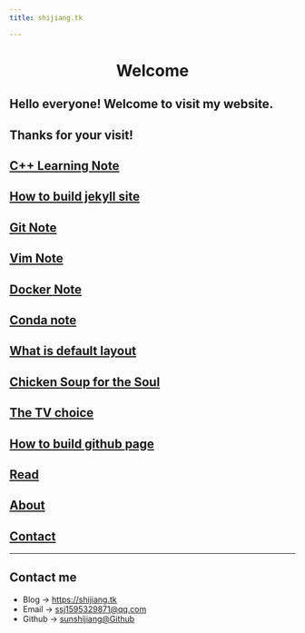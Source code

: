 ```yaml
---
title: shijiang.tk

---
```


# <center> Welcome 
## Hello everyone! Welcome to visit my website. 
## Thanks for your visit!

## [C++ Learning Note](/post/2022-08-04-cpp-learn-note.md)

## [How to build jekyll site](/post/2022-07-28-how-to-build-jekyll.md)
  
## [Git Note](/post/2022-08-04-gitnote.md)

## [Vim Note](/post/2022-08-09-vim-note.md)
  
## [Docker Note](/post/2022-08-10-docker-note.md)

## [Conda note](/post/2022-07-29-conda-note.md)
  
## [What is default layout](/post/2022-08-01-what-is-cayman-default.md)
  
## [Chicken Soup for the Soul](/post/2022-08-01-chicken-soup-for-the-soul.md)

## [The TV choice](/post/2022-08-01-tv-choice.md)

## [How to build github page](/post/2022-08-02-how-to-build-github-page.md)
  
## [Read](/post/2022-08-14-read.md)

## [About](/about.md)

## [Contact](/contact.md)
---

## Contact me

* Blog -> <https://shijiang.tk>
* Email -> <ssj1595329871@qq.com>
* Github -> [sunshijiang@Github](https://github.com/sunshijiang)

